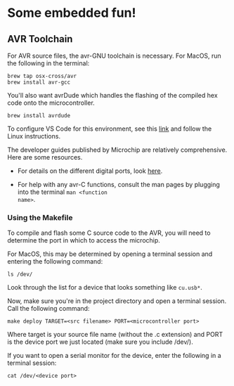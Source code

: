 # Some embedded fun!

## AVR Toolchain

For AVR source files, the avr-GNU toolchain is necessary. For MacOS, run the following in the terminal:

    brew tap osx-cross/avr
    brew install avr-gcc

You'll also want avrDude which handles the flashing of the compiled hex code onto the microcontroller.

    brew install avrdude

To configure VS Code for this environment, see this [link](https://www.tonymitchell.ca/posts/use-vscode-with-avr-toolchain/) and follow the Linux instructions. 

The developer guides published by Microchip are relatively comprehensive. Here are some resources.

- For details on the different digital ports, look [here](https://developerhelp.microchip.com/xwiki/bin/view/products/mcu-mpu/8-bit-avr/structure/ioports/).

- For help with any avr-C functions, consult the man pages by plugging into the terminal <code>man \<function name\></code>.

### Using the Makefile

To compile and flash some C source code to the AVR, you will need to determine the port in which to access the microchip.

For MacOS, this may be determined by opening a terminal session and entering the following command:

    ls /dev/

Look through the list for a device that looks something like <code>cu.usb*</code>.

Now, make sure you're in the project directory and open a terminal session. Call the following command:

    make deploy TARGET=<src filename> PORT=<microcontroller port>

Where target is your source file name (without the .c extension) and PORT is the device port we just located (make sure you include /dev/).

If you want to open a serial monitor for the device, enter the following in a terminal session:

    cat /dev/<device port>

